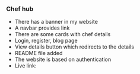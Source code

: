 ### Chef hub
<ul>
<li> There has a banner in my website</li>
<li>A navbar provides link</li>
<li>There are some cards with chef details</li>
<li>Login, register, blog page</li>
<li>View details button which redirects to the details</li>
<li>README file added</li>
<li>The website is based on authentication</li>
<li>Live link: </li>
</ul>